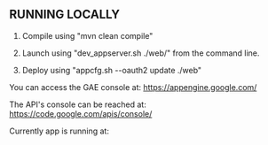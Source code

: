 
RUNNING LOCALLY
---------------

1. Compile using "mvn clean compile"

2. Launch using "dev_appserver.sh ./web/" from the command line.

3. Deploy using "appcfg.sh --oauth2 update ./web"

You can access the GAE console at: https://appengine.google.com/

The API's console can be reached at: https://code.google.com/apis/console/

Currently app is running at: 

